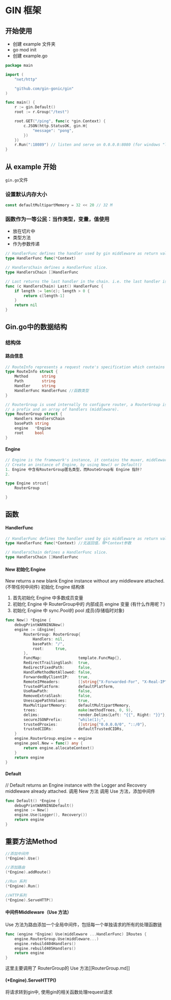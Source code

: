 # GIN 框架

## 开始使用
- 创建 example 文件夹
- go mod init
- 创建 example.go 

```go
package main

import (
	"net/http"

	"github.com/gin-gonic/gin"
)

func main() {
	r := gin.Default()
	root := r.Group("/test")

	root.GET("/ping", func(c *gin.Context) {
		c.JSON(http.StatusOK, gin.H{
			"message": "pong",
		})
	})
	r.Run(":18089") // listen and serve on 0.0.0.0:8080 (for windows "localhost:8080")
}
```

## 从 example 开始
`gin.go`文件

### 设置默认内存大小
```go
const defaultMultipartMemory = 32 << 20 // 32 M
```

### 函数作为一等公民：当作类型，变量，值使用
- 放在切片中
- 类型方法
- 作为参数传递
```go
// HandlerFunc defines the handler used by gin middleware as return value.
type HandlerFunc func(*Context)

// HandlersChain defines a HandlerFunc slice.
type HandlersChain []HandlerFunc

// Last returns the last handler in the chain. i.e. the last handler is the main one.
func (c HandlersChain) Last() HandlerFunc {
	if length := len(c); length > 0 {
		return c[length-1]
	}
	return nil
}
```
## Gin.go中的数据结构
### 结构体 
#### 路由信息
```go
// RouteInfo represents a request route's specification which contains method and path and its handler.
type RouteInfo struct {
	Method      string
	Path        string
	Handler     string
	HandlerFunc HandlerFunc //函数类型
}

// RouterGroup is used internally to configure router, a RouterGroup is associated with
// a prefix and an array of handlers (middleware).
type RouterGroup struct {
	Handlers HandlersChain
	basePath string
	engine   *Engine
	root     bool
}
```
#### Engine
```go
// Engine is the framework's instance, it contains the muxer, middleware and configuration settings.
// Create an instance of Engine, by using New() or Default()
1. Engine 中含有RouterGroup匿名类型，而RouteGroup有 Engine 指针?
2. 

type Engine strcut{
	RouterGroup

}

```

## 函数


#### HandlerFunc
```go
// HandlerFunc defines the handler used by gin middleware as return value.
type HandlerFunc func(*Context) //无返回值，带*Context参数

// HandlersChain defines a HandlerFunc slice.
type HandlersChain []HandlerFunc

```


#### New 初始化 Engine
New returns a new blank Engine instance without any middleware attached. (不带任何中间件)
初始化 Engine 结构体
1. 首先初始化 Engine 中多数成员变量
2. 初始化 Engine 中 RouterGroup中的 内部成员 engine 变量 (有什么作用呢？)
3. 初始化 Engine 中 sync.Pool的 pool 成员(存储临时对象)

```go
func New() *Engine {
	debugPrintWARNINGNew()
	engine := &Engine{
		RouterGroup: RouterGroup{
			Handlers: nil,
			basePath: "/",
			root:     true,
		},
		FuncMap:                template.FuncMap{},
		RedirectTrailingSlash:  true,
		RedirectFixedPath:      false,
		HandleMethodNotAllowed: false,
		ForwardedByClientIP:    true,
		RemoteIPHeaders:        []string{"X-Forwarded-For", "X-Real-IP"},
		TrustedPlatform:        defaultPlatform,
		UseRawPath:             false,
		RemoveExtraSlash:       false,
		UnescapePathValues:     true,
		MaxMultipartMemory:     defaultMultipartMemory,
		trees:                  make(methodTrees, 0, 9),
		delims:                 render.Delims{Left: "{{", Right: "}}"},
		secureJSONPrefix:       "while(1);",
		trustedProxies:         []string{"0.0.0.0/0", "::/0"},
		trustedCIDRs:           defaultTrustedCIDRs,
	}
	engine.RouterGroup.engine = engine
	engine.pool.New = func() any {
		return engine.allocateContext()
	}
	return engine
}
```


#### Default
// Default returns an Engine instance with the Logger and Recovery middleware already attached.
调用 New 方法
调用 Use 方法，添加中间件
```go
func Default() *Engine {
	debugPrintWARNINGDefault()
	engine := New()
	engine.Use(Logger(), Recovery())
	return engine
}
```
## 重要方法Method

```go
//添加中间件
(*Engine).Use()

//添加路由
(*Engine).addRoute()

//Run 系列
(*Engine).Run()

//HTTP系列
(*Engine).ServeHTTP()
```
####  中间件Middleware（Use 方法）
Use 方法为路由添加一个全局中间件，包括每一个单独请求的所有的处理函数链
```go
func (engine *Engine) Use(middleware ...HandlerFunc) IRoutes {
	engine.RouterGroup.Use(middleware...)
	engine.rebuild404Handlers()
	engine.rebuild405Handlers()
	return engine
}
```
这里主要调用了 RouterGroup的 Use 方法[[RouterGroup.md]]
####  (\*Engine).ServeHTTP()
将请求转到gin中, 使用gin的相关函数处理request请求


